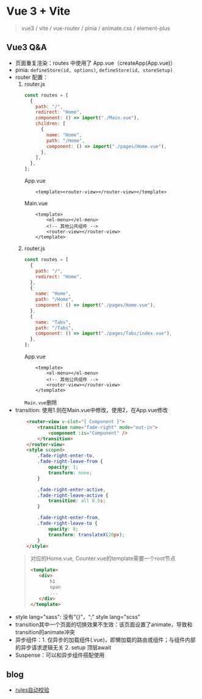 # Vue 3 + Vite

> vue3 / vite / vue-router / pinia / animate.css / element-plus

## Vue3 Q&A

- 页面重复渲染：routes 中使用了 App.vue（createApp(App.vue)）
- pinia: `defineStore(id, options)`, `defineStore(id, storeSetup)`
- router 配置：
  1.  router.js
      ```javascript
      const routes = [
        {
          path: "/",
          redirect: "Home",
          component: () => import("./Main.vue"),
          children: [
            {
              name: "Home",
              path: "/Home",
              component: () => import("./pages/Home.vue"),
            },
          ],
        },
      ];
      ```
      App.vue
      ```
          <template><router-view></router-view></template>
      ```
      Main.vue
      ```
          <template>
              <el-menu></el-menu>
              <!-- 其他公共组件 -->
              <router-view></router-view>
          </template>
      ```
  2.  router.js
      ```javascript
      const routes = [
        {
          path: "/",
          redirect: "Home",
        },
        {
          name: "Home",
          path: "/Home",
          component: () => import("./pages/Home.vue"),
        },
        {
          name: "Tabs",
          path: "/Tabs",
          component: () => import("./pages/Tabs/index.vue"),
        },
      ];
      ```
      App.vue
      ```
          <template>
              <el-menu></el-menu>
              <!-- 其他公共组件 -->
              <router-view></router-view>
          </template>
      ```
      `Main.vue`删除
- transition:
    使用1.则在Main.vue中修改，使用2，在App.vue修改
    ```html
        <router-view v-slot="{ Component }">
            <transition name="fade-right" mode="out-in">
                <component :is="Component" />
            </transition>
        </router-view>
        <style scoped>
            .fade-right-enter-to,
            .fade-right-leave-from {
                opacity: 1;
                transform: none;
            }

            .fade-right-enter-active,
            .fade-right-leave-active {
                transition: all 0.5s;
            }

            .fade-right-enter-from,
            .fade-right-leave-to {
                opacity: 0;
                transform: translateX(20px);
            }
        </style>
    ```
    > 对应的Home.vue, Counter.vue的template需要一个root节点
    > ```html
    > <template>
    >    <div>
    >        h1
    >        span
    >        ...
    >    </div>
    > </template>
    > ```
- style lang="sass": 没有“{}”，“;”
  style lang="scss"
- transition其中一个页面的切换效果不生效：该页面设置了animate，导致和transition的animate冲突
- 异步组件：1. 仅异步的加载组件(.vue)，即懒加载的路由或组件；与组件内部的异步请求逻辑无关
          2. setup 顶层await
- Suspense：可以和异步组件搭配使用

## blog

- [rules自动校验](https://blog.csdn.net/qq_38425020/article/details/128779662)
